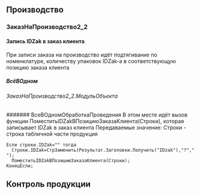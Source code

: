 ## Производство
### ЗаказНаПроизводство2_2
#### Запись IDZak в заказ клиента
При записи заказа на производство идёт подтягивание по номенклатуре, количеству упаковок IDZak-а в соответствующую позицию заказа клиента
##### ВсёВОдном
###### ЗаказНаПроизводство2_2.МодульОбъекта
####### ВсеВОдномОбработкаПроведения
В этом месте идёт вызов функции ПоместитьIDZakВПозициюЗаказаКлиента(Строки), которая записывает IDZak в заказ клиента
Передаваемые значение:
Строки - строка табличной части продукция 
```
Если строки.IDZak="" тогда  
  Строки.IDZak=СтрЗаменить(Результат.Заголовки.Получить("IDzak"),"?"," ");
  ПоместитьIDZakВПозициюЗаказаКлиента(Строки);
КонецЕсли;
```
## Контроль продукции
